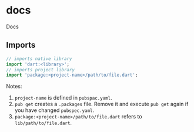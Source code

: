 # docs
Docs

## Imports

```dart
// imports native library
import 'dart:<library>';
// imports project library
import 'package:<project-name>/path/to/file.dart';
```

Notes:

1. `project-name` is defined in `pubspac.yaml`.
2. `pub get` creates a `.packages` file. Remove it and execute `pub get` again if you have changed `pubspec.yaml`.
3. `package:<project-name>/path/to/file.dart` refers to `lib/path/to/file.dart`.
